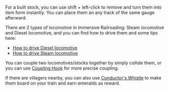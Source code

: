 For a built stock, you can use shift \+ left-click to remove and turn them into item form instantly. You can place them an any track of the same gauge afterward.

There are 2 types of locomotive in Immersive Railroading: Steam locomotive and Diesel locomotive, and you can find how to drive them and some tips here:
* [How to drive Diesel locomotive](immersiverailroading:wiki/en_us/driving_diesel_locomotives.md)
* [How to drive Steam locomotive](immersiverailroading:wiki/en_us/driving_steam_locomotives.md)

You can couple two locomotives/stocks together by simply collide them, or you can use [Coupling Hook](immersiverailroading:wiki/en_us/coupling_hook.md) for more precise coupling.

If there are villagers nearby, you can also use [Conductor's Whistle](immersiverailroading:wiki/en_us/conductor_whistle.md) to make them board on your train and earn emeralds as reward.